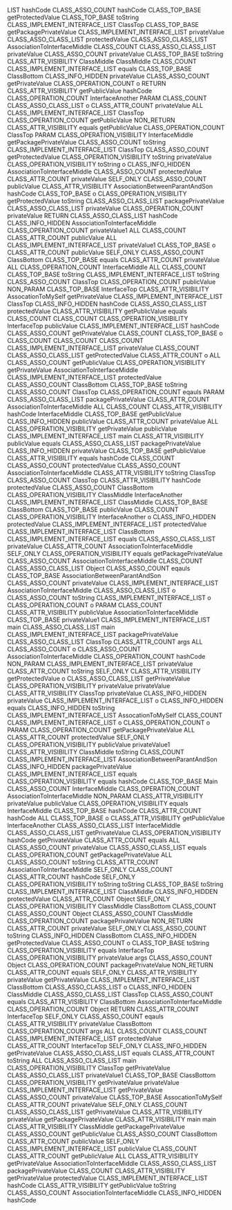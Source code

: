                                                                                                                                                                                                                                                                                                                                                                                                                                                                                                                                                                                                                                                                                                                                                                                                                                                                                                                                                                                                                                                                                                                                                                                                                                                                                                                                                                                                                                                                                                                                                                                                                                                                                                                                                                                                                                                                                                                                                                                                                                                                                                                                                                                                                                                                                                                                                                                                                                                                                                                                                                                                                                                                                                                                                                                                                                                                                                                                                                                                                                                                                                                                                                                                                                                                                                                                                                                                                                                                                                                                                                                                                                                                                                                                                                                                                                                                                                                                                                                                                                                                                                                                                                                                                                                                                                                                                                                                                                                                                                                                                                                                                                                                                                                                                                                                                                                                                                                                                                                                                                                                                                                                                                                                                                                                                                                                                                                                                                                                                                                                                                                                                                                                                                                                                                                                                                                                                                                                                                                                                                                                                                                                                                                                                                                                                                                                                                                                                                                                                                                                                                                                                                                                                                                                                                                                                                                                                                                                                                                                                                                                                                                                                                                                                                                                                                                                                                                                                                                                                                                                                                                                                                                                                                                                                                                                                                                                                                                                                                                                                                                                                                                                                                                                                                                                                                                                                                                                                                                                                                                                                                                                                                                                                                                                                                                                                                                                                                                                                                                                                                                                                                                                                                                                                                                                                                                                                                                                                                                                                                                                                                                                                                                                                                                                                                                                                                                                                                                                                                                                                                                                                                                                                                                                                                                                                                                                                                                                                                                                                                                                                                                                                                                                                                                                                                                                                                                                                                                                                                                                                                                                                                                                                                                                                                                                                                                                                                                                                                                                                                                                                                                                                                                                                                                                                                                                                                                                                                                                                                                                                                                                                                                                                                                                                                                                                                                                                                                                                                                                                                                                                                                                                                                                                                                                                                                                                                                                                                                                                                                                                                                                                                                                                                                                                                                                                                                                                                                                                                                                                                                                                                                                                                                                                                                                                                                                                                                                                                                                                                                                                                                                                                                                                                                                                                                                                                                                                                                                                                                                                                                                                                                                                                                                                                                                                                                                                                                                                                                                                                                                                                                                                                                                                                                                                                                                                                                                                                                                                                                                                                                                                                                                                                                                                                                                                                                                                                                                                                                                                                                                                                                                                                                                                                                                                                                                                                                                                                                                                                                                                                                                                                                                                                                                                                                                                                                                                                                                                                                                                                                                                                                                                                                                                                                                                                                                                                                                                                                                                                                                                                                                                                                                                                                                                                                                                                                                                                                                                                                                                                                                                                                                                                                                                                                                                                                                                                                                                                                                                                                                                                                                                                                                                                                                                                                                                                                                                                                                                                                                                                                                                                                                                                                                                                                                                                                                                                                                                                                                                                                                                                                                                                                                                                                                                                                                                                                                                                                                                                                                                                                                                                                                                                                                                                                                                                                                                                                                                                                                                                                                                                                                                                                                                                                                                                                                                                                                                                                                                                                                                                                                                                                                                                                                                                                                                                                                                                                                                                                                                                                                                                                                                                                                                                                                                                                                                                                                                                                                                                                                                                                                                                                                                                                                                                                                                                                                                                                                                                                                                                                                                                                                                                                                                                                                                                                                                                                                                                                                                                                                                                                                                                                                                                                                                                                                                                                                                                                                                                                                                                                                                                                                                                                                                                                                                                                                                                                                                                                                                                                                                                                                                                                                                                                                                                                                                                                                                                                                                                                                                                                                                                                                                                                                                                                                                                                                                                                                                                                                                                                                                                                                                                                                                                                                                                                                                                                                                                                                                                                                                                                                                                                                                                                                                                                                                                                                                                                                                                                                                                                                                                                                                                                                                                                                                                                                                                                                                                                                                                                                                                                                                                                                                                                                                                                                                                                                                                                                                                                                                                                                                                                                                                                                                                                                                                                                                                                                                                                                                                                                                                                                                                                                                                                                                                                                                                                                                                                                                                                                                                                                                                                                                                                                                                                                                                                                                                                                                                                                                                                                                                                                                                                                                                                                                                                                                                                                                                                                                                                                                                                                                                                                                                                                                                                                                                                                                                                                                                                                                                                                                                                                                                                                                                                                                                                                                                                                                                                                                                                                                                                                                                                                                                                                                                                                                                                                                                                                                                                                                                                                                                                                                                                                                                                                                                                                                                                                                                                                                                                                                                                                                                                                                                                                                                                                                                                                                                                                                                                                                                                                                                                                                                                                                                                                                                                                                                                                                                                                                                                                                                                                                                                                                                                                                                                                                                                                                                                                                                                                                                                                                                                                                                                                                                                                                                                                                                                                                                                                                                                                                                                                                                                                                                                                                                                                                                                                                                                                                                                                                                                                                                                                                                                                                                                                                                                                                                                                                                                                                                                                                                                                                                                                                                                                                                                                     LIST hashCode
CLASS_ASSO_COUNT hashCode
CLASS_TOP_BASE getProtectedValue
CLASS_TOP_BASE toString
CLASS_IMPLEMENT_INTERFACE_LIST ClassTop
CLASS_TOP_BASE getPackagePrivateValue
CLASS_IMPLEMENT_INTERFACE_LIST privateValue
CLASS_ASSO_CLASS_LIST protectedValue
CLASS_ASSO_CLASS_LIST AssociationToInterfaceMiddle
CLASS_COUNT
CLASS_ASSO_CLASS_LIST privateValue
CLASS_ASSO_COUNT privateValue
CLASS_TOP_BASE toString
CLASS_ATTR_VISIBILITY ClassMiddle ClassMiddle
CLASS_COUNT
CLASS_IMPLEMENT_INTERFACE_LIST equals
CLASS_TOP_BASE ClassBottom
CLASS_INFO_HIDDEN privateValue
CLASS_ASSO_COUNT getPrivateValue
CLASS_OPERATION_COUNT o RETURN
CLASS_ATTR_VISIBILITY getPublicValue hashCode
CLASS_OPERATION_COUNT InterfaceAnother PARAM
CLASS_COUNT
CLASS_ASSO_CLASS_LIST o
CLASS_ATTR_COUNT privateValue ALL
CLASS_IMPLEMENT_INTERFACE_LIST ClassTop
CLASS_OPERATION_COUNT getPublicValue NON_RETURN
CLASS_ATTR_VISIBILITY equals getPublicValue
CLASS_OPERATION_COUNT ClassTop PARAM
CLASS_OPERATION_VISIBILITY InterfaceMiddle getPackagePrivateValue
CLASS_ASSO_COUNT toString
CLASS_IMPLEMENT_INTERFACE_LIST ClassTop
CLASS_ASSO_COUNT getProtectedValue
CLASS_OPERATION_VISIBILITY toString privateValue
CLASS_OPERATION_VISIBILITY toString o
CLASS_INFO_HIDDEN AssociationToInterfaceMiddle
CLASS_ASSO_COUNT protectedValue
CLASS_ATTR_COUNT privateValue SELF_ONLY
CLASS_ASSO_COUNT publicValue
CLASS_ATTR_VISIBILITY AssociationBetweenParantAndSon hashCode
CLASS_TOP_BASE o
CLASS_OPERATION_VISIBILITY getProtectedValue toString
CLASS_ASSO_CLASS_LIST packagePrivateValue
CLASS_ASSO_CLASS_LIST privateValue
CLASS_OPERATION_COUNT privateValue RETURN
CLASS_ASSO_CLASS_LIST hashCode
CLASS_INFO_HIDDEN AssociationToInterfaceMiddle
CLASS_OPERATION_COUNT privateValue1 ALL
CLASS_COUNT
CLASS_ATTR_COUNT publicValue ALL
CLASS_IMPLEMENT_INTERFACE_LIST privateValue1
CLASS_TOP_BASE o
CLASS_ATTR_COUNT publicValue SELF_ONLY
CLASS_ASSO_COUNT ClassBottom
CLASS_TOP_BASE equals
CLASS_ATTR_COUNT privateValue ALL
CLASS_OPERATION_COUNT InterfaceMiddle ALL
CLASS_COUNT
CLASS_TOP_BASE toString
CLASS_IMPLEMENT_INTERFACE_LIST toString
CLASS_ASSO_COUNT ClassTop
CLASS_OPERATION_COUNT publicValue NON_PARAM
CLASS_TOP_BASE InterfaceTop
CLASS_ATTR_VISIBILITY AssocationToMySelf getPrivateValue
CLASS_IMPLEMENT_INTERFACE_LIST ClassTop
CLASS_INFO_HIDDEN hashCode
CLASS_ASSO_CLASS_LIST protectedValue
CLASS_ATTR_VISIBILITY getPublicValue equals
CLASS_COUNT
CLASS_COUNT
CLASS_OPERATION_VISIBILITY InterfaceTop publicValue
CLASS_IMPLEMENT_INTERFACE_LIST hashCode
CLASS_ASSO_COUNT getPrivateValue
CLASS_COUNT
CLASS_TOP_BASE o
CLASS_COUNT
CLASS_COUNT
CLASS_COUNT
CLASS_IMPLEMENT_INTERFACE_LIST privateValue
CLASS_COUNT
CLASS_ASSO_CLASS_LIST getProtectedValue
CLASS_ATTR_COUNT o ALL
CLASS_ASSO_COUNT getPublicValue
CLASS_OPERATION_VISIBILITY getPrivateValue AssociationToInterfaceMiddle
CLASS_IMPLEMENT_INTERFACE_LIST protectedValue
CLASS_ASSO_COUNT ClassBottom
CLASS_TOP_BASE toString
CLASS_ASSO_COUNT ClassTop
CLASS_OPERATION_COUNT eqauls PARAM
CLASS_ASSO_CLASS_LIST packagePrivateValue
CLASS_ATTR_COUNT AssociationToInterfaceMiddle ALL
CLASS_COUNT
CLASS_ATTR_VISIBILITY hashCode InterfaceMiddle
CLASS_TOP_BASE getPublicValue
CLASS_INFO_HIDDEN publicValue
CLASS_ATTR_COUNT privateValue ALL
CLASS_OPERATION_VISIBILITY getPrivateValue publicValue
CLASS_IMPLEMENT_INTERFACE_LIST main
CLASS_ATTR_VISIBILITY publicValue equals
CLASS_ASSO_CLASS_LIST packagePrivateValue
CLASS_INFO_HIDDEN privateValue
CLASS_TOP_BASE getPublicValue
CLASS_ATTR_VISIBILITY equals hashCode
CLASS_COUNT
CLASS_ASSO_COUNT protectedValue
CLASS_ASSO_COUNT AssociationToInterfaceMiddle
CLASS_ATTR_VISIBILITY toString ClassTop
CLASS_ASSO_COUNT ClassTop
CLASS_ATTR_VISIBILITY hashCode protectedValue
CLASS_ASSO_COUNT ClassBottom
CLASS_OPERATION_VISIBILITY ClassMiddle InterfaceAnother
CLASS_IMPLEMENT_INTERFACE_LIST ClassMiddle
CLASS_TOP_BASE ClassBottom
CLASS_TOP_BASE publicValue
CLASS_COUNT
CLASS_OPERATION_VISIBILITY InterfaceAnother o
CLASS_INFO_HIDDEN protectedValue
CLASS_IMPLEMENT_INTERFACE_LIST protectedValue
CLASS_IMPLEMENT_INTERFACE_LIST ClassBottom
CLASS_IMPLEMENT_INTERFACE_LIST equals
CLASS_ASSO_CLASS_LIST privateValue
CLASS_ATTR_COUNT AssociationToInterfaceMiddle SELF_ONLY
CLASS_OPERATION_VISIBILITY equals getPackagePrivateValue
CLASS_ASSO_COUNT AssociationToInterfaceMiddle
CLASS_COUNT
CLASS_ASSO_CLASS_LIST Object
CLASS_ASSO_COUNT eqauls
CLASS_TOP_BASE AssociationBetweenParantAndSon
CLASS_ASSO_COUNT privateValue
CLASS_IMPLEMENT_INTERFACE_LIST AssociationToInterfaceMiddle
CLASS_ASSO_CLASS_LIST o
CLASS_ASSO_COUNT toString
CLASS_IMPLEMENT_INTERFACE_LIST o
CLASS_OPERATION_COUNT o PARAM
CLASS_COUNT
CLASS_ATTR_VISIBILITY publicValue AssociationToInterfaceMiddle
CLASS_TOP_BASE privateValue1
CLASS_IMPLEMENT_INTERFACE_LIST main
CLASS_ASSO_CLASS_LIST main
CLASS_IMPLEMENT_INTERFACE_LIST packagePrivateValue
CLASS_ASSO_CLASS_LIST ClassTop
CLASS_ATTR_COUNT args ALL
CLASS_ASSO_COUNT o
CLASS_ASSO_COUNT AssociationToInterfaceMiddle
CLASS_OPERATION_COUNT hashCode NON_PARAM
CLASS_IMPLEMENT_INTERFACE_LIST privateValue
CLASS_ATTR_COUNT toString SELF_ONLY
CLASS_ATTR_VISIBILITY getProtectedValue o
CLASS_ASSO_CLASS_LIST getPrivateValue
CLASS_OPERATION_VISIBILITY privateValue privateValue
CLASS_ATTR_VISIBILITY ClassTop privateValue
CLASS_INFO_HIDDEN privateValue
CLASS_IMPLEMENT_INTERFACE_LIST o
CLASS_INFO_HIDDEN equals
CLASS_INFO_HIDDEN toString
CLASS_IMPLEMENT_INTERFACE_LIST AssocationToMySelf
CLASS_COUNT
CLASS_IMPLEMENT_INTERFACE_LIST o
CLASS_OPERATION_COUNT o PARAM
CLASS_OPERATION_COUNT getPackagePrivateValue ALL
CLASS_ATTR_COUNT protectedValue SELF_ONLY
CLASS_OPERATION_VISIBILITY publicValue privateValue1
CLASS_ATTR_VISIBILITY ClassMiddle toString
CLASS_COUNT
CLASS_IMPLEMENT_INTERFACE_LIST AssociationBetweenParantAndSon
CLASS_INFO_HIDDEN packagePrivateValue
CLASS_IMPLEMENT_INTERFACE_LIST equals
CLASS_OPERATION_VISIBILITY equals hashCode
CLASS_TOP_BASE Main
CLASS_ASSO_COUNT InterfaceMiddle
CLASS_OPERATION_COUNT AssociationToInterfaceMiddle NON_PARAM
CLASS_ATTR_VISIBILITY privateValue publicValue
CLASS_OPERATION_VISIBILITY equals InterfaceMiddle
CLASS_TOP_BASE hashCode
CLASS_ATTR_COUNT hashCode ALL
CLASS_TOP_BASE o
CLASS_ATTR_VISIBILITY getPublicValue InterfaceAnother
CLASS_ASSO_CLASS_LIST InterfaceMiddle
CLASS_ASSO_CLASS_LIST getPrivateValue
CLASS_OPERATION_VISIBILITY hashCode getPrivateValue
CLASS_ATTR_COUNT equals ALL
CLASS_ASSO_COUNT privateValue
CLASS_ASSO_CLASS_LIST equals
CLASS_OPERATION_COUNT getPackagePrivateValue ALL
CLASS_ASSO_COUNT toString
CLASS_ATTR_COUNT AssociationToInterfaceMiddle SELF_ONLY
CLASS_COUNT
CLASS_ATTR_COUNT hashCode SELF_ONLY
CLASS_OPERATION_VISIBILITY toString toString
CLASS_TOP_BASE toString
CLASS_IMPLEMENT_INTERFACE_LIST ClassMiddle
CLASS_INFO_HIDDEN protectedValue
CLASS_ATTR_COUNT Object SELF_ONLY
CLASS_OPERATION_VISIBILITY ClassMiddle ClassBottom
CLASS_COUNT
CLASS_ASSO_COUNT Object
CLASS_ASSO_COUNT ClassMiddle
CLASS_OPERATION_COUNT packagePrivateValue NON_RETURN
CLASS_ATTR_COUNT privateValue SELF_ONLY
CLASS_ASSO_COUNT toString
CLASS_INFO_HIDDEN ClassBottom
CLASS_INFO_HIDDEN getProtectedValue
CLASS_ASSO_COUNT o
CLASS_TOP_BASE toString
CLASS_OPERATION_VISIBILITY equals InterfaceTop
CLASS_OPERATION_VISIBILITY privateValue args
CLASS_ASSO_COUNT Object
CLASS_OPERATION_COUNT packagePrivateValue NON_RETURN
CLASS_ATTR_COUNT equals SELF_ONLY
CLASS_ATTR_VISIBILITY privateValue getPrivateValue
CLASS_IMPLEMENT_INTERFACE_LIST ClassBottom
CLASS_ASSO_CLASS_LIST o
CLASS_INFO_HIDDEN ClassMiddle
CLASS_ASSO_CLASS_LIST ClassTop
CLASS_ASSO_COUNT equals
CLASS_ATTR_VISIBILITY ClassBottom AssociationToInterfaceMiddle
CLASS_OPERATION_COUNT Object RETURN
CLASS_ATTR_COUNT InterfaceTop SELF_ONLY
CLASS_ASSO_COUNT eqauls
CLASS_ATTR_VISIBILITY privateValue ClassBottom
CLASS_OPERATION_COUNT args ALL
CLASS_COUNT
CLASS_COUNT
CLASS_IMPLEMENT_INTERFACE_LIST protectedValue
CLASS_ATTR_COUNT InterfaceTop SELF_ONLY
CLASS_INFO_HIDDEN getPrivateValue
CLASS_ASSO_CLASS_LIST equals
CLASS_ATTR_COUNT toString ALL
CLASS_ASSO_CLASS_LIST main
CLASS_OPERATION_VISIBILITY ClassTop getPrivateValue
CLASS_ASSO_CLASS_LIST privateValue1
CLASS_TOP_BASE ClassBottom
CLASS_OPERATION_VISIBILITY getPrivateValue privateValue
CLASS_IMPLEMENT_INTERFACE_LIST getPrivateValue
CLASS_ASSO_COUNT privateValue
CLASS_TOP_BASE AssocationToMySelf
CLASS_ATTR_COUNT privateValue SELF_ONLY
CLASS_COUNT
CLASS_ASSO_CLASS_LIST getPrivateValue
CLASS_ATTR_VISIBILITY privateValue getPackagePrivateValue
CLASS_ATTR_VISIBILITY main main
CLASS_ATTR_VISIBILITY ClassMiddle getPackagePrivateValue
CLASS_ASSO_COUNT getPublicValue
CLASS_ASSO_COUNT ClassBottom
CLASS_ATTR_COUNT publicValue SELF_ONLY
CLASS_IMPLEMENT_INTERFACE_LIST publicValue
CLASS_COUNT
CLASS_ATTR_COUNT getPublicValue ALL
CLASS_ATTR_VISIBILITY getPrivateValue AssociationToInterfaceMiddle
CLASS_ASSO_CLASS_LIST packagePrivateValue
CLASS_COUNT
CLASS_ATTR_VISIBILITY getPrivateValue protectedValue
CLASS_IMPLEMENT_INTERFACE_LIST hashCode
CLASS_ATTR_VISIBILITY getPublicValue toString
CLASS_ASSO_COUNT AssociationToInterfaceMiddle
CLASS_INFO_HIDDEN hashCode
```


